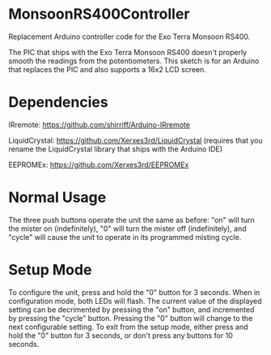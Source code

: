 MonsoonRS400Controller
======================

Replacement Arduino controller code for the Exo Terra Monsoon RS400.

The PIC that ships with the Exo Terra Monsoon RS400 doesn't properly smooth the readings from the potentiometers.
This sketch is for an Arduino that replaces the PIC and also supports a 16x2 LCD screen.

Dependencies
============

IRremote: https://github.com/shirriff/Arduino-IRremote

LiquidCrystal: https://github.com/Xerxes3rd/LiquidCrystal
  (requires that you rename the LiquidCrystal library that ships with the Arduino IDE)

EEPROMEx: https://github.com/Xerxes3rd/EEPROMEx

Normal Usage
============

The three push buttons operate the unit the same as before: "on" will turn the mister on (indefinitely), "0" will turn the mister off (indefinitely), and "cycle" will cause the unit to operate in its programmed misting cycle.

Setup Mode
==========

To configure the unit, press and hold the "0" button for 3 seconds.  When in configuration mode, both LEDs will flash.  The current value of the displayed setting can be decrimented by pressing the "on" button, and incremented by pressing the "cycle" button.  Pressing the "0" button will change to the next configurable setting.  To exit from the setup mode, either press and hold the "0" button for 3 seconds, or don't press any buttons for 10 seconds.

